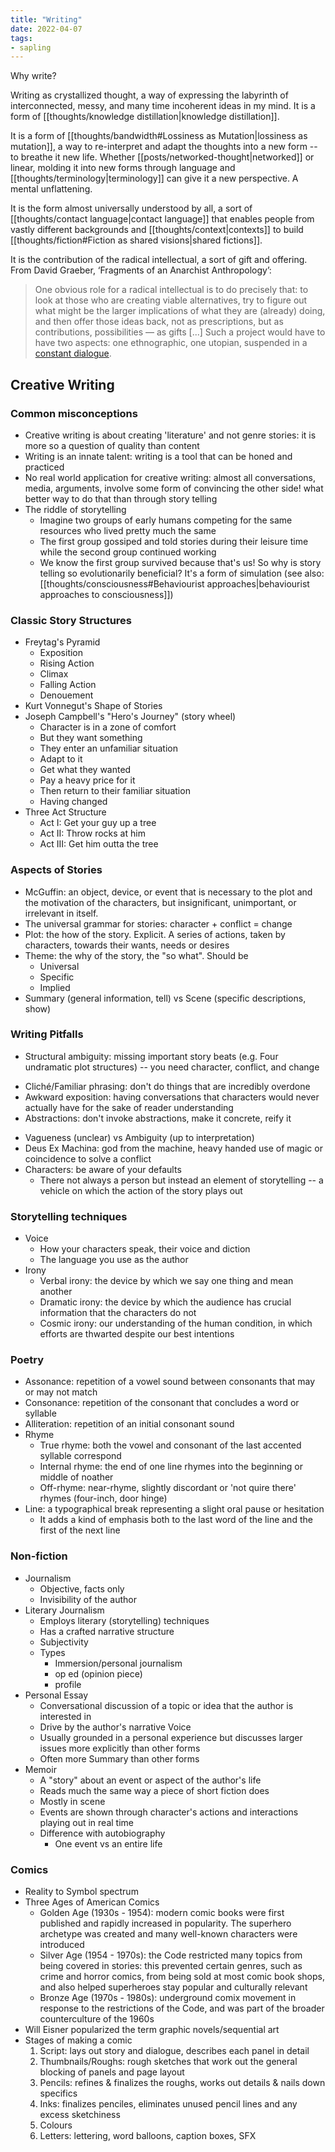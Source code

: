 ```yaml
---
title: "Writing"
date: 2022-04-07
tags:
- sapling
---
```


Why write?

Writing as crystallized thought, a way of expressing the labyrinth of interconnected, messy, and many time incoherent ideas in my mind. It is a form of [[thoughts/knowledge distillation|knowledge distillation]].

It is a form of [[thoughts/bandwidth#Lossiness as Mutation|lossiness as mutation]], a way to re-interpret and adapt the thoughts into a new form -- to breathe it new life. Whether [[posts/networked-thought|networked]] or linear, molding it into new forms through language and [[thoughts/terminology|terminology]] can give it a new perspective. A mental unflattening.

It is the form almost universally understood by all, a sort of [[thoughts/contact language|contact language]] that enables people from vastly different backgrounds and [[thoughts/context|contexts]] to build [[thoughts/fiction#Fiction as shared visions|shared fictions]].

It is the contribution of the radical intellectual, a sort of gift and offering. From David Graeber, ‘Fragments of an Anarchist Anthropology’:

> One obvious role for a radical intellectual is to do precisely that: to look at those who are creating viable alternatives, try to figure out what might be the larger implications of what they are (already) doing, and then offer those ideas back, not as prescriptions, but as contributions, possibilities — as gifts [...] Such a project would have to have two aspects: one ethnographic, one utopian, suspended in a [constant dialogue](https://kernel.community/en/learn/module-0/conversation/#old-gifts-anew).

## Creative Writing
### Common misconceptions
- Creative writing is about creating 'literature' and not genre stories: it is more so a question of quality than content
- Writing is an innate talent: writing is a tool that can be honed and practiced
- No real world application for creative writing: almost all conversations, media, arguments, involve some form of convincing the other side! what better way to do that than through story telling
- The riddle of storytelling
	- Imagine two groups of early humans competing for the same resources who lived pretty much the same
	- The first group gossiped and told stories during their leisure time while the second group continued working
	- We know the first group survived because that's us! So why is story telling so evolutionarily beneficial? It's a form of simulation (see also: [[thoughts/consciousness#Behaviourist approaches|behaviourist approaches to consciousness]])

### Classic Story Structures
- Freytag's Pyramid
	- Exposition
	- Rising Action
	- Climax
	- Falling Action
	- Denouement
- Kurt Vonnegut's Shape of Stories
- Joseph Campbell's "Hero's Journey" (story wheel)
	- Character is in a zone of comfort
	- But they want something
	- They enter an unfamiliar situation
	- Adapt to it
	- Get what they wanted
	- Pay a heavy price for it
	- Then return to their familiar situation
	- Having changed
- Three Act Structure
	- Act I: Get your guy up a tree
	- Act II: Throw rocks at him
	- Act III: Get him outta the tree

### Aspects of Stories
- McGuffin: an object, device, or event that is necessary to the plot and the motivation of the characters, but insignificant, unimportant, or irrelevant in itself.
- The universal grammar for stories: character + conflict = change
- Plot: the how of the story. Explicit. A series of actions, taken by characters, towards their wants, needs or desires
- Theme: the why of the story, the "so what". Should be
	- Universal
	- Specific
	- Implied
- Summary (general information, tell) vs Scene (specific descriptions, show)

### Writing Pitfalls
- Structural ambiguity: missing important story beats (e.g. Four undramatic plot structures) -- you need character, conflict, and change
* Cliché/Familiar phrasing: don't do things that are incredibly overdone
* Awkward exposition: having conversations that characters would never actually have for the sake of reader understanding
* Abstractions: don't invoke abstractions, make it concrete, reify it
- Vagueness (unclear) vs Ambiguity (up to interpretation)
- Deus Ex Machina: god from the machine, heavy handed use of magic or coincidence to solve a conflict
- Characters: be aware of your defaults
	- There not always a person but instead an element of storytelling -- a vehicle on which the action of the story plays out

### Storytelling techniques
- Voice
	- How your characters speak, their voice and diction
	- The language you use as the author
- Irony
	- Verbal irony: the device by which we say one thing and mean another
	- Dramatic irony: the device by which the audience has crucial information that the characters do not
	- Cosmic irony: our understanding of the human condition, in which efforts are thwarted despite our best intentions

### Poetry
- Assonance: repetition of a vowel sound between consonants that may or may not match
- Consonance: repetition of the consonant that concludes a word or syllable
- Alliteration: repetition of an initial consonant sound
- Rhyme
	- True rhyme: both the vowel and consonant of the last accented syllable correspond
	- Internal rhyme: the end of one line rhymes into the beginning or middle of noather
	- Off-rhyme: near-rhyme, slightly discordant or 'not quire there' rhymes (four-inch, door hinge)
- Line: a typographical break representing a slight oral pause or hesitation
	- It adds a kind of emphasis both to the last word of the line and the first of the next line

### Non-fiction
- Journalism
	- Objective, facts only
	- Invisibility of the author
- Literary Journalism
	- Employs literary (storytelling) techniques
	- Has a crafted narrative structure
	- Subjectivity
	- Types
		- Immersion/personal journalism
		- op ed (opinion piece)
		- profile
- Personal Essay
	- Conversational discussion of a topic or idea that the author is interested in
	- Drive by the author's narrative Voice
	- Usually grounded in a personal experience but discusses larger issues more explicitly than other forms
	- Often more Summary than other forms
- Memoir
	- A "story" about an event or aspect of the author's life
	- Reads much the same way a piece of short fiction does
	- Mostly in scene
	- Events are shown through character's actions and interactions playing out in real time
	- Difference with autobiography
		- One event vs an entire life

### Comics
- Reality to Symbol spectrum
- Three Ages of American Comics
	- Golden Age (1930s - 1954):  modern comic books were first published and rapidly increased in popularity. The superhero archetype was created and many well-known characters were introduced
	- Silver Age (1954 - 1970s): the Code restricted many topics from being covered in stories: this prevented certain genres, such as crime and horror comics, from being sold at most comic book shops, and also helped superheroes stay popular and culturally relevant
	- Bronze Age (1970s - 1980s): underground comix movement in response to the restrictions of the Code, and was part of the broader counterculture of the 1960s
- Will Eisner popularized the term graphic novels/sequential art
- Stages of making a comic
	1. Script: lays out story and dialogue, describes each panel in detail
	2. Thumbnails/Roughs: rough sketches that work out the general blocking of panels and page layout
	3. Pencils: refines & finalizes the roughs, works out details & nails down specifics
	4. Inks: finalizes penciles, eliminates unused pencil lines and any excess sketchiness
	5. Colours
	6. Letters: lettering, word balloons, caption boxes, SFX